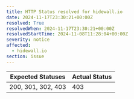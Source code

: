 ```yaml
---
title: HTTP Status resolved for hidewall.io
date: 2024-11-17T23:30:21+00:00Z
resolved: True
resolvedWhen: 2024-11-17T23:30:21+00:00Z
resolvedStartTime: 2024-11-08T11:28:04+00:00Z
severity: notice
affected:
  - hidewall.io
section: issue
---
```


| Expected Statuses | Actual Status  |
|-------------------|----------------|
| 200, 301, 302, 403 | 403 |
